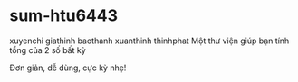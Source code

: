 # sum-htu6443
xuyenchi
giathinh
baothanh
xuanthinh
thinhphat
Một thư viện giúp bạn tính tổng của 2 số bất kỳ

Đơn giản, dễ dùng, cực kỳ nhẹ!
